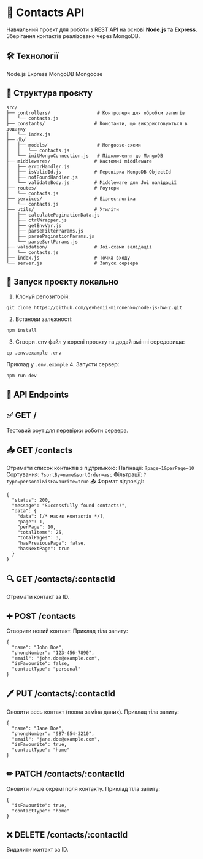 # 📇 Contacts API

Навчальний проєкт для роботи з REST API на основі **Node.js** та **Express**. Зберігання контактів реалізовано через MongoDB.

## 🛠 Технології
Node.js
Express
MongoDB
Mongoose

## 📁 Структура проєкту
```
src/
├── controllers/                 # Контролери для обробки запитів
│   └── contacts.js
├── constants/                  # Константи, що використовуються в додатку
│   └── index.js
├── db/
│   ├── models/                  # Mongoose-схеми
│   │   └── contacts.js
│   └── initMongoConnection.js   # Підключення до MongoDB
├── middlewares/                # Кастомні middleware
│   ├── errorHandler.js
│   ├── isValidId.js            # Перевірка MongoDB ObjectId
│   ├── notFoundHandler.js
│   └── validateBody.js         # Middleware для Joi валідації
├── routes/                     # Роутери
│   └── contacts.js
├── services/                   # Бізнес-логіка
│   └── contacts.js
├── utils/                      # Утиліти
│   ├── calculatePaginationData.js
│   ├── ctrlWrapper.js
│   ├── getEnvVar.js
│   ├── parseFilterParams.js
│   ├── parsePaginationParams.js
│   └── parseSortParams.js
├── validation/                 # Joi-схеми валідації
│   └── contacts.js
├── index.js                    # Точка входу
└── server.js                   # Запуск сервера
```
## 🚀 Запуск проєкту локально

1. Клонуй репозиторій:
```
git clone https://github.com/yevhenii-mironenko/node-js-hw-2.git
```
2. Встанови залежності:
```
npm install
```
3. Створи .env файл у корені проєкту та додай змінні середовища:
```
cp .env.example .env
```
Приклад у `.env.example`
4. Запусти сервер:
```
npm run dev
```

## 📮 API Endpoints

## ✅ GET /
Тестовий роут для перевірки роботи сервера.

## 📥 GET /contacts
Отримати список контактів з підтримкою:
Пагінації: ``?page=1&perPage=10``
Сортування: ``?sortBy=name&sortOrder=asc``
Фільтрації: ``?type=personal&isFavourite=true``
📤 Формат відповіді:
```
{
  "status": 200,
  "message": "Successfully found contacts!",
  "data": {
    "data": [/* масив контактів */],
    "page": 1,
    "perPage": 10,
    "totalItems": 25,
    "totalPages": 3,
    "hasPreviousPage": false,
    "hasNextPage": true
  }
}
```
## 🔍 GET /contacts/:contactId
Отримати контакт за ID.

## ➕ POST /contacts
Створити новий контакт.
Приклад тіла запиту:
```
{
  "name": "John Doe",
  "phoneNumber": "123-456-7890",
  "email": "john.doe@example.com",
  "isFavourite": false,
  "contactType": "personal"
}
```

## 🖊 PUT /contacts/:contactId
Оновити весь контакт (повна заміна даних).
Приклад тіла запиту:
```
{
  "name": "Jane Doe",
  "phoneNumber": "987-654-3210",
  "email": "jane.doe@example.com",
  "isFavourite": true,
  "contactType": "home"
}
```

## ✏ PATCH /contacts/:contactId
Оновити лише окремі поля контакту.
Приклад тіла запиту:
```
{
  "isFavourite": true,
  "contactType": "home"
}
```

## ❌ DELETE /contacts/:contactId
Видалити контакт за ID.
